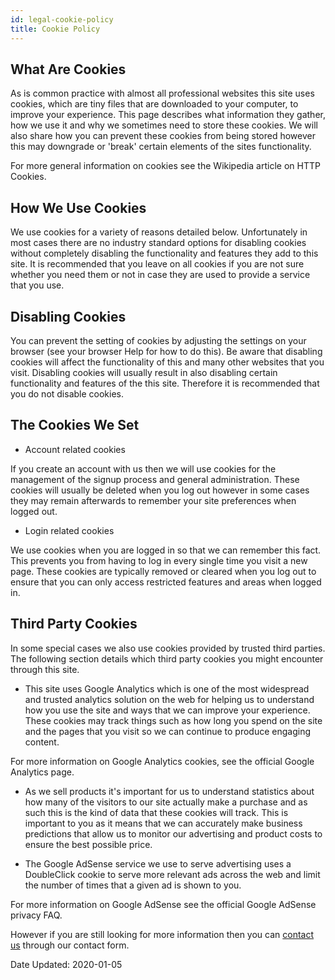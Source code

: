 ```yaml
---
id: legal-cookie-policy
title: Cookie Policy
---
```


<a id="aHeaderMenuAnchor" data-header-menu="Docs"></a>

## What Are Cookies

As is common practice with almost all professional websites this site uses cookies, which are tiny files that are downloaded to your computer, to improve your experience. This page describes what information they gather, how we use it and why we sometimes need to store these cookies. We will also share how you can prevent these cookies from being stored however this may downgrade or 'break' certain elements of the sites functionality.

For more general information on cookies see the Wikipedia article on HTTP Cookies.

## How We Use Cookies

We use cookies for a variety of reasons detailed below. Unfortunately in most cases there are no industry standard options for disabling cookies without completely disabling the functionality and features they add to this site. It is recommended that you leave on all cookies if you are not sure whether you need them or not in case they are used to provide a service that you use.

## Disabling Cookies

You can prevent the setting of cookies by adjusting the settings on your browser (see your browser Help for how to do this). Be aware that disabling cookies will affect the functionality of this and many other websites that you visit. Disabling cookies will usually result in also disabling certain functionality and features of the this site. Therefore it is recommended that you do not disable cookies.

## The Cookies We Set

- Account related cookies

If you create an account with us then we will use cookies for the management of the signup process and general administration. These cookies will usually be deleted when you log out however in some cases they may remain afterwards to remember your site preferences when logged out.

- Login related cookies

We use cookies when you are logged in so that we can remember this fact. This prevents you from having to log in every single time you visit a new page. These cookies are typically removed or cleared when you log out to ensure that you can only access restricted features and areas when logged in.

## Third Party Cookies

In some special cases we also use cookies provided by trusted third parties. The following section details which third party cookies you might encounter through this site.

- This site uses Google Analytics which is one of the most widespread and trusted analytics solution on the web for helping us to understand how you use the site and ways that we can improve your experience. These cookies may track things such as how long you spend on the site and the pages that you visit so we can continue to produce engaging content.

For more information on Google Analytics cookies, see the official Google Analytics page.

- As we sell products it's important for us to understand statistics about how many of the visitors to our site actually make a purchase and as such this is the kind of data that these cookies will track. This is important to you as it means that we can accurately make business predictions that allow us to monitor our advertising and product costs to ensure the best possible price.

- The Google AdSense service we use to serve advertising uses a DoubleClick cookie to serve more relevant ads across the web and limit the number of times that a given ad is shown to you.

For more information on Google AdSense see the official Google AdSense privacy FAQ.

However if you are still looking for more information then you can [contact us](https://support.pyronome.com/contact) through our contact form.

Date Updated: 2020-01-05